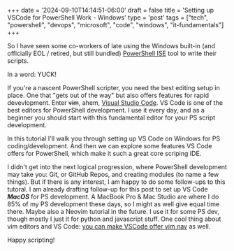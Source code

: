+++
date = '2024-09-10T14:14:51-06:00'
draft = false
title = 'Setting up VSCode for PowerShell Work - Windows'
type = 'post'
tags = ["tech", "powershell", "devops", "microsoft", "code", "windows", "it-fundamentals"]
+++

So I have seen some co-workers of late using the Windows built-in (and officially EOL / retired, but still bundled) <a href="https://learn.microsoft.com/en-us/powershell/scripting/windows-powershell/ise/introducing-the-windows-powershell-ise?view=powershell-7.4">PowerShell ISE</a> tool to write their scripts.<br />  

In a word: YUCK!


If you're a nascent PowerShell scripter, you need the best editing setup in place.  One that "gets out of the way" but also offers features for rapid devevlopment.  Enter ~~vim~~, ahem, <a href="https://code.visualstudio.com">Visual Studio Code</a>. VS Code is one of the best editors for PowerShell development.  I use it every day, and as a beginner you should start with this fundamental editor for your PS script development.<br />

In this tutorial I'll walk you through setting up VS Code on Windows for PS coding/development.  And then we can explore some features VS Code offers for PowerShell, which make it such a great core scriping IDE. <br />




I didn't get into the next logical progression, where PowerShell development may take you: Git, or GitHub Repos, and creating modules (to name a few things).  But if there is any interest, I am happy to do some follow-ups to this tutoral.  I am already drafting follow-up for this post to set up VS Code ***MacOS*** for PS development. A MacBook Pro & Mac Studio are where I do 85% of my PS development these days, so I might as well give equal time there.  Maybe also a Neovim tutorial in the future.  I use it for some PS dev, though mostly I just it for python and javascript stuff.  One cool thing about vim editors and VS Code: <a href="https://marketplace.visualstudio.com/items?itemName=vscodevim.vim">you can make VSCode offer vim nav</a> as well. <br />

Happy scripting!